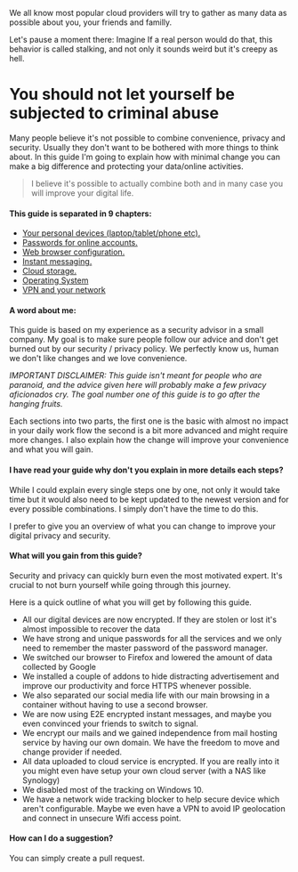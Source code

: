 We all know most popular cloud providers will try to gather as many data as possible about you, your friends and familly.

Let's pause a moment there: Imagine If a real person would do that, this behavior is called stalking, and not only it sounds weird but it's creepy as hell.

# You should not let yourself be subjected to criminal abuse

Many people believe it's not possible to combine convenience, privacy and security. Usually they don't want to be bothered with more things to think about. In this guide I'm going to explain how with minimal change you can make a big difference and protecting your data/online activities.

> I believe it's possible to actually combine both and in many case you will improve your digital life.

#### This guide is separated in 9 chapters:

* [Your personal devices (laptop/tablet/phone etc).](00-digital-devices.md)
* [Passwords for online accounts.](01-password-managers.md)
* [Web browser configuration.](02-web-browsers-configuration.md)
* [Instant messaging.](03-instant-messaging.md)
* [Cloud storage.](06-cloud-storage.md)
* [Operating System](07-operating-system.md)
* [VPN and your network](08-vpn-and-your-network.md)

#### A word about me:

This guide is based on my experience as a security advisor in a small company. My goal is to make sure people follow our advice and don't get burned out by our security / privacy policy. We perfectly know us, human we don't like changes and we love convenience.

*IMPORTANT DISCLAIMER: This guide isn't meant for people who are paranoid, and the advice given here will probably make a few privacy aficionados cry. The goal number one of this guide is to go after the hanging fruits.*

Each sections into two parts, the first one is the basic with almost no impact in your daily work flow the second is a bit more advanced and might require more changes. I also explain how the change will improve your convenience and what you will gain.

#### I have read your guide why don't you explain in more details each steps?

While I could explain every single steps one by one, not only it would take time but it would also need to be kept updated to the newest version and for every possible combinations. I simply don't have the time to do this.

I prefer to give you an overview of what you can change to improve your digital privacy and security.

#### What will you gain from this guide?

Security and privacy can quickly burn even the most motivated expert. It's crucial to not burn yourself while going through this journey.

Here is a quick outline of what you will get by following this guide.
* All our digital devices are now encrypted. If they are stolen or lost it's almost impossible to recover the data
* We have strong and unique passwords for all the services and we only need to remember the master password of the password manager.
* We switched our browser to Firefox and lowered the amount of data collected by Google
* We installed a couple of addons to hide distracting advertisement and improve our productivity and force HTTPS whenever possible.
* We also separated our social media life with our main browsing in a container without having to use a second browser.
* We are now using E2E encrypted instant messages, and maybe you even convinced your friends to switch to signal.
* We encrypt our mails and we gained independence from mail hosting service by having our own domain. We have the freedom to move and change provider if needed.
* All data uploaded to cloud service is encrypted. If you are really into it you might even have setup your own cloud server (with a NAS like Synology)
* We disabled most of the tracking on Windows 10.
* We have a network wide tracking blocker to help secure device which aren't configurable. Maybe we even have a VPN to avoid IP geolocation and connect in unsecure Wifi access point.


#### How can I do a suggestion?
You can simply create a pull request.
